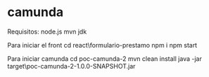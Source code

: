 # camunda
Requisitos: 
  node.js
  mvn
  jdk

Para iniciar el front
  cd react\formulario-prestamo
  npm i
  npm start

Para iniciar camunda
  cd poc-camunda-2
  mvn clean install 
  java -jar target\poc-camunda-2-1.0.0-SNAPSHOT.jar
